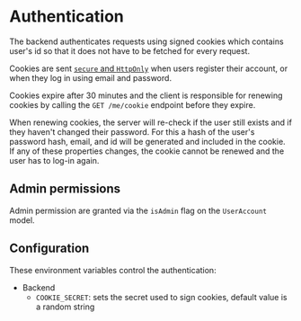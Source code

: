 # Authentication

The backend authenticates requests using signed cookies which contains user's id so that it does not have to be fetched for every request.

Cookies are sent [`secure` and `HttpOnly`](https://developer.mozilla.org/en-US/docs/Web/HTTP/Cookies#restrict_access_to_cookies) when users register their account, or when they log in using email and password.

Cookies expire after 30 minutes and the client is responsible for renewing cookies by calling the `GET /me/cookie` endpoint before they expire.

When renewing cookies, the server will re-check if the user still exists and if they haven't changed their password. For this a hash of the user's password hash, email, and id will be generated and included in the cookie. If any of these properties changes, the cookie cannot be renewed and the user has to log-in again.

## Admin permissions

Admin permission are granted via the `isAdmin` flag on the `UserAccount` model.

## Configuration

These environment variables control the authentication:

- Backend
  - `COOKIE_SECRET`: sets the secret used to sign cookies, default value is a random string
